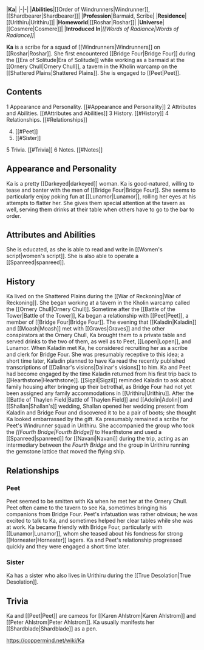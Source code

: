 |**Ka**|
|-|-|
|**Abilities**|[[Order of Windrunners\|Windrunner]], [[Shardbearer\|Shardbearer]]|
|**Profession**|Barmaid, Scribe|
|**Residence**|[[Urithiru\|Urithiru]]|
|**Homeworld**|[[Roshar\|Roshar]]|
|**Universe**|[[Cosmere\|Cosmere]]|
|**Introduced In**|*[[Words of Radiance\|Words of Radiance]]*|

**Ka** is a scribe for a squad of [[Windrunners\|Windrunners]] on [[Roshar\|Roshar]]. She first encountered [[Bridge Four\|Bridge Four]] during the [[Era of Solitude\|Era of Solitude]] while working as a barmaid at the [[Ornery Chull\|Ornery Chull]], a tavern in the Kholin warcamp on the [[Shattered Plains\|Shattered Plains]]. She is engaged to [[Peet\|Peet]].

## Contents

1 Appearance and Personality. [[#Appearance and Personality]] 
2 Attributes and Abilities. [[#Attributes and Abilities]] 
3 History. [[#History]] 
4 Relationships. [[#Relationships]] 

4. [[#Peet]] 
4. [[#Sister]] 


5 Trivia. [[#Trivia]] 
6 Notes. [[#Notes]] 


## Appearance and Personality
Ka is a pretty [[Darkeyed\|darkeyed]] woman.
Ka is good-natured, willing to tease and banter with the men of [[Bridge Four\|Bridge Four]]. She seems to particularly enjoy poking fun at [[Lunamor\|Lunamor]], rolling her eyes at his attempts to flatter her. She gives them special attention at the tavern as well, serving them drinks at their table when others have to go to the bar to order.

## Attributes and Abilities
She is educated, as she is able to read and write in [[Women's script\|women's script]]. She is also able to operate a [[Spanreed\|spanreed]].

## History
Ka lived on the Shattered Plains during the [[War of Reckoning\|War of Reckoning]]. She began working at a tavern in the Kholin warcamp called the [[Ornery Chull\|Ornery Chull]].
Sometime after the [[Battle of the Tower\|Battle of the Tower]], Ka began a relationship with [[Peet\|Peet]], a member of [[Bridge Four\|Bridge Four]]. The evening that [[Kaladin\|Kaladin]] and [[Moash\|Moash]] met with [[Graves\|Graves]] and the other conspirators at the Ornery Chull, Ka brought them to a private table and served drinks to the two of them, as well as to Peet, [[Lopen\|Lopen]], and Lunamor.
When Kaladin met Ka, he considered recruiting her as a scribe and clerk for Bridge Four. She was presumably receptive to this idea; a short time later, Kaladin planned to have Ka read the recently published transcriptions of [[Dalinar's visions\|Dalinar's visions]] to him.
Ka and Peet had become engaged by the time Kaladin returned from his first trip back to [[Hearthstone\|Hearthstone]]. [[Sigzil\|Sigzil]] reminded Kaladin to ask about family housing after bringing up their betrothal, as Bridge Four had not yet been assigned any family accommodations in [[Urithiru\|Urithiru]]. After the [[Battle of Thaylen Field\|Battle of Thaylen Field]] and [[Adolin\|Adolin]] and [[Shallan\|Shallan's]] wedding, Shallan opened her wedding present from Kaladin and Bridge Four and discovered it to be a pair of boots; she thought Ka looked embarrassed by the gift.
Ka presumably remained a scribe for Peet's Windrunner squad in Urithiru. She accompanied the group who took the *[[Fourth Bridge\|Fourth Bridge]]* to Hearthstone and used a [[Spanreed\|spanreed]] for [[Navani\|Navani]] during the trip, acting as an intermediary between the *Fourth Bridge* and the group in Urithiru running the gemstone lattice that moved the flying ship.

## Relationships
### Peet
Peet seemed to be smitten with Ka when he met her at the Ornery Chull. Peet often came to the tavern to see Ka, sometimes bringing his companions from Bridge Four. Peet's infatuation was rather obvious; he was excited to talk to Ka, and sometimes helped her clear tables while she was at work. Ka became friendly with Bridge Four, particularly with [[Lunamor\|Lunamor]], whom she teased about his fondness for strong [[Horneater\|Horneater]] lagers. Ka and Peet's relationship progressed quickly and they were engaged a short time later.

### Sister
Ka has a sister who also lives in Urithiru during the [[True Desolation\|True Desolation]].

## Trivia
Ka and [[Peet\|Peet]] are cameos for [[Karen Ahlstrom\|Karen Ahlstrom]] and [[Peter Ahlstrom\|Peter Ahlstrom]].
Ka usually manifests her [[Shardblade\|Shardblade]] as a pen.


https://coppermind.net/wiki/Ka